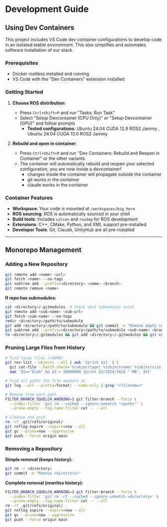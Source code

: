 # Development Guide

## Using Dev Containers

This project includes VS Code dev container configurations to develop code in an isolated stable environment. This also simplifies and automates software installation of our stack.

### Prerequisites

- Docker rootless installed and running
- VS Code with the "Dev Containers" extension installed

### Getting Started

1. **Choose ROS distribution**:
   - Press `Ctrl+Shift+P` and run "Tasks: Run Task"
   - Select "Setup Devcontainer (CPU Only)" or "Setup Devcontainer (GPU)" and follow prompts
      - **Tested configurations:** Ubuntu 24.04 CUDA 12.9 ROS2 Jammy , Ubuntu 24.04 CUDA 13.0 ROS2 Jammy

2. **Rebuild and open in container**:
   - Press `Ctrl+Shift+P` and run "Dev Containers: Rebuild and Reopen in Container" or the other variants
   - The container will automatically rebuild and reopen your selected configuration, you are now inside a devcontainer!
      - changes inside the container will propagate outside the container
      - git works in the container
      - claude works in the container

### Container Features

- **Workspace**: Your code is mounted at `/workspaces/big_hero`
- **ROS sourcing**: ROS is automatically sourced in your shell
- **Build tools**: Includes `colcon` and `rosdep` for ROS development
- **Extensions**: C++, CMake, Python, and XML support pre-installed
- **Developer Tools**: Git, Claude, UnityHub are all pre-installed

---

## Monorepo Management

### Adding a New Repository

```bash
git remote add <name> <url>
git fetch <name> --no-tags
git subtree add --prefix=<directory> <name> <branch>
git remote remove <name>
```

**If repo has submodules:**
```bash
cat <directory>/.gitmodules  # Check what submodules exist
git remote add <sub-name> <sub-url>
git fetch <sub-name> --no-tags
rmdir <directory>/path/to/submodule
git add <directory>/path/to/submodule && git commit -m "Remove empty submodule"
git subtree add --prefix=<directory>/path/to/submodule <sub-name> <branch>
rm <directory>/.gitmodules && git add <directory>/.gitmodules && git commit -m "Remove .gitmodules"
```

### Pruning Large Files from History

```bash
# Find large files (>50MB)
git rev-list --objects --all | awk '{print $1}' | \
  git cat-file --batch-check='%(objecttype) %(objectname) %(objectsize) %(rest)' | \
  awk '$1=="blob" && $3 > 50000000 {print $3/1024/1024 " MB", $4}'

# Find all paths the file appears at
git log --all --pretty=format: --name-only | grep "<filename>"

# Remove from each path
FILTER_BRANCH_SQUELCH_WARNING=1 git filter-branch --force \
  --index-filter 'git rm --cached --ignore-unmatch "<path>"' \
  --prune-empty --tag-name-filter cat -- --all

# Cleanup and push
rm -rf .git/refs/original/
git reflog expire --expire=now --all
git gc --prune=now --aggressive
git push --force origin main
```

### Removing a Repository

**Simple removal (keeps history):**
```bash
git rm -r <directory>
git commit -m "Remove <directory>"
```

**Complete removal (rewrites history):**
```bash
FILTER_BRANCH_SQUELCH_WARNING=1 git filter-branch --force \
  --index-filter 'git rm -rf --cached --ignore-unmatch <directory>' \
  --prune-empty --tag-name-filter cat -- --all
rm -rf .git/refs/original/
git reflog expire --expire=now --all
git gc --prune=now --aggressive
git push --force origin main
```
